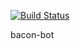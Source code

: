 [![Build Status](https://travis-ci.org/MadCow234/bacon-bot.svg?branch=master)](https://travis-ci.org/MadCow234/bacon-bot)

bacon-bot
